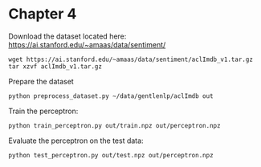 # Chapter 4

Download the dataset located here: https://ai.stanford.edu/~amaas/data/sentiment/

    wget https://ai.stanford.edu/~amaas/data/sentiment/aclImdb_v1.tar.gz
    tar xzvf aclImdb_v1.tar.gz

Prepare the dataset

    python preprocess_dataset.py ~/data/gentlenlp/aclImdb out

Train the perceptron:

    python train_perceptron.py out/train.npz out/perceptron.npz

Evaluate the perceptron on the test data:

    python test_perceptron.py out/test.npz out/perceptron.npz